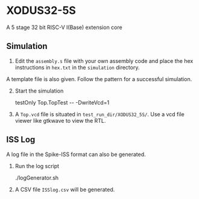 # XODUS32-5S

A 5 stage 32 bit RISC-V I(Base) extension core

## Simulation

1. Edit the `assembly.s` file with your own assembly code and place the hex instructions in `hex.txt` in the `simulation` directory.

A template file is also given. Follow the pattern for a successful simulation.

2. Start the simulation

    testOnly Top.TopTest -- -DwriteVcd=1

3. A `Top.vcd` file is situated in `test_run_dir/XODUS32_5S/`. Use a vcd file viewer like gtkwave to view the RTL.

## ISS Log

A log file in the Spike-ISS format can also be generated.

1. Run the log script

    ./logGenerator.sh

2. A CSV file `ISSlog.csv` will be generated.

